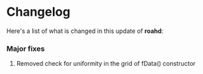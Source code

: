 # Changelog



Here's a list of what is changed in this update of __roahd__:

### Major fixes 

1) Removed check for uniformity in the grid of fData() constructor

